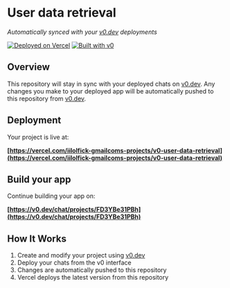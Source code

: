 # User data retrieval

*Automatically synced with your [v0.dev](https://v0.dev) deployments*

[![Deployed on Vercel](https://img.shields.io/badge/Deployed%20on-Vercel-black?style=for-the-badge&logo=vercel)](https://vercel.com/iilolfick-gmailcoms-projects/v0-user-data-retrieval)
[![Built with v0](https://img.shields.io/badge/Built%20with-v0.dev-black?style=for-the-badge)](https://v0.dev/chat/projects/FD3YBe31PBh)

## Overview

This repository will stay in sync with your deployed chats on [v0.dev](https://v0.dev).
Any changes you make to your deployed app will be automatically pushed to this repository from [v0.dev](https://v0.dev).

## Deployment

Your project is live at:

**[https://vercel.com/iilolfick-gmailcoms-projects/v0-user-data-retrieval](https://vercel.com/iilolfick-gmailcoms-projects/v0-user-data-retrieval)**

## Build your app

Continue building your app on:

**[https://v0.dev/chat/projects/FD3YBe31PBh](https://v0.dev/chat/projects/FD3YBe31PBh)**

## How It Works

1. Create and modify your project using [v0.dev](https://v0.dev)
2. Deploy your chats from the v0 interface
3. Changes are automatically pushed to this repository
4. Vercel deploys the latest version from this repository